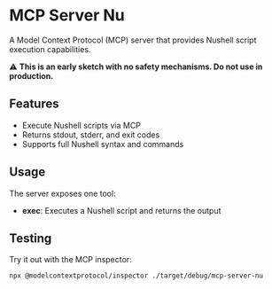 # MCP Server Nu

A Model Context Protocol (MCP) server that provides Nushell script execution capabilities.

⚠️ **This is an early sketch with no safety mechanisms. Do not use in production.**

## Features

- Execute Nushell scripts via MCP
- Returns stdout, stderr, and exit codes
- Supports full Nushell syntax and commands

## Usage

The server exposes one tool:

- **exec**: Executes a Nushell script and returns the output

## Testing

Try it out with the MCP inspector:

```bash
npx @modelcontextprotocol/inspector ./target/debug/mcp-server-nu
```
